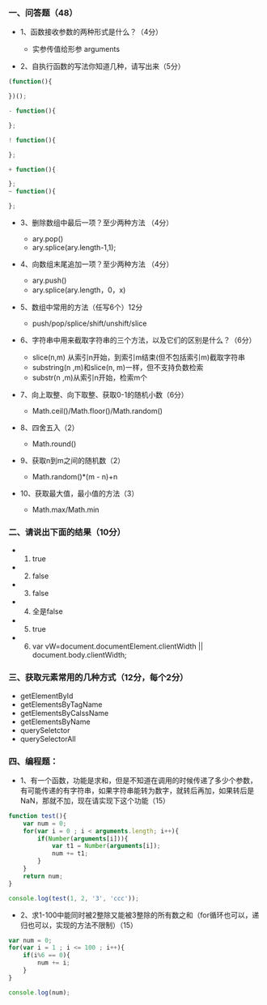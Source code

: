 ### 一、问答题（48）
- 1、函数接收参数的两种形式是什么？（4分）
  + 实参传值给形参   arguments

- 2、自执行函数的写法你知道几种，请写出来（5分）
```js
(function(){

})();

- function(){

};

! function(){

};

+ function(){

};
~ function(){

};
```

- 3、删除数组中最后一项？至少两种方法 （4分）
  + ary.pop()
  + ary.splice(ary.length-1,1);


- 4、向数组末尾追加一项？至少两种方法 （4分）
  + ary.push()
  + ary.splice(ary.length，0，x)

- 5、数组中常用的方法（任写6个）12分
  + push/pop/splice/shift/unshift/slice

- 6、字符串中用来截取字符串的三个方法，以及它们的区别是什么？（6分）
  + slice(n,m)
   从索引n开始，到索引m结束(但不包括索引m)截取字符串
  + substring(n ,m)和slice(n, m)一样，但不支持负数检索
  + substr(n ,m)从索引n开始，检索m个

- 7、向上取整、向下取整、获取0-1的随机小数（6分）
  + Math.ceil()/Math.floor()/Math.random()

- 8、四舍五入（2）
  + Math.round()

- 9、获取n到m之间的随机数（2）
  + Math.random()*(m - n)+n

- 10、获取最大值，最小值的方法（3）
  + Math.max/Math.min 

### 二、请说出下面的结果（10分）
- 1. true
- 2. false
- 3. false
- 4. 全是false
- 5. true
- 6. var vW=document.documentElement.clientWidth || document.body.clientWidth;

### 三、获取元素常用的几种方式（12分，每个2分）
- getElementById
- getElementsByTagName
- getElementsByCalssName
- getElementsByName
- querySeletctor
- querySelectorAll

### 四、编程题：
- 1、有一个函数，功能是求和，但是不知道在调用的时候传递了多少个参数，有可能传递的有字符串，如果字符串能转为数字，就转后再加，如果转后是NaN，那就不加，现在请实现下这个功能（15）
```js
function test(){
    var num = 0;
    for(var i = 0 ; i < arguments.length; i++){
        if(Number(arguments[i])){
            var t1 = Number(arguments[i]);
            num += t1;
        } 
    }
    return num;
}

console.log(test(1, 2, '3', 'ccc'));
```

- 2、求1-100中能同时被2整除又能被3整除的所有数之和（for循环也可以，递归也可以，实现的方法不限制）（15）
```js
var num = 0;
for(var i = 1 ; i <= 100 ; i++){
    if(i%6 == 0){
        num += i;
    }
}

console.log(num);
```